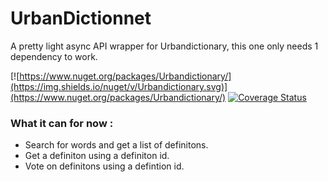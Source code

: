 # UrbanDictionnet
A pretty light async API wrapper for Urbandictionary, this one only needs 1 dependency to work.

[![https://www.nuget.org/packages/Urbandictionary/](https://img.shields.io/nuget/v/Urbandictionary.svg)](https://www.nuget.org/packages/Urbandictionary/) [![Coverage Status](https://coveralls.io/repos/github/jeuxjeux20/UrbanDictionnet/badge.svg)](https://coveralls.io/github/jeuxjeux20/UrbanDictionnet)
### What it can for now : 

* Search for words and get a list of definitons.
* Get a definiton using a definiton id.
* Vote on definitons using a defintion id.
